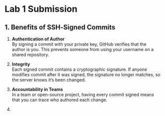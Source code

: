 # Lab 1 Submission

## 1. Benefits of SSH‐Signed Commits

1. **Authentication of Author**  
   By signing a commit with your private key, GitHub verifies that the author is you. This prevents someone from using your username on a shared repository.

2. **Integrity**  
   Each signed commit contains a cryptographic signature. If anyone modifies commit after it was signed, the signature no longer matches, so the server knows it’s been changed.

3. **Accountability in Teams**  
   In a team or open-source project, having every commit signed means that you can trace who authored each change.

4. 
